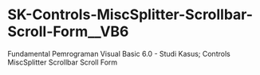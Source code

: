 # SK-Controls-MiscSplitter-Scrollbar-Scroll-Form__VB6
Fundamental Pemrograman Visual Basic 6.0 - Studi Kasus; Controls MiscSplitter Scrollbar Scroll Form
